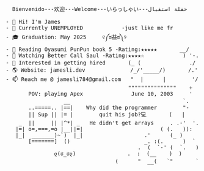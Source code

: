 

<!--
**skxvtchy/skxvtchy** is a ✨ _special_ ✨ repository because its `README.md` (this file) appears on your GitHub profile.
Here are some ideas to get you started:
-->
<pre>
                                                                   ,:                                          __|_
  Bienvenido---欢迎---Welcome---いらっしゃい---حفلة استقبال            ,' |                                    ------oo(_)oo------
                                                                /   :             __,-~~/~ "" `---.      
- 👋 Hi! I'm James                                           --'   /             _/_,---(      ,    ) 
- 🤖 Currently UNEMPLOYED            -just like me fr        \/ />/          __ /        <    /   )  \___
- 🎓 Graduation: May 2025     ୧༼ಠ益ಠ༽୨                       /  /_\-- --===;;;'====------------------===;;;===------ -
- 📰 Reading Oyasumi PunPun book 5 -Rating:★★★★★       __/   /               \/  ~"~"~"~"~"~\~"~)~"/
- 🎥 Watching Better Call Saul -Rating:★★★★☆            ) '-./               (_ (   \  (     >    \)
- 🚀 Interested in getting hired       (_ (               ./  :\                 \_( _ <         >_>'        ( ͡° ͜ʖ ͡°)ﾉ⌐■-■ 
- 🌎 Website: jamesli.dev              /_/'_____/)       /.' '                      ~ `-i' ::>|--"           -Rizzard of Oz
- 📫 Reach me @ jamesli784@gmail.com   "  |      |        '/'     pls hire me          I;|.|.|
                                      """""""""""""""    +      I have no cache        <|i::|i|`.        Pointer?
       POV: playing Apex               June 10, 2003     '        -not a joke         (`^'"`-' ")    I barely know her
                  __                                   `.             ಠ_ಠ                               (☞ﾟヮﾟ)☞
       ..=====.. |==|    Why did the programmer        "-                     
       || Sup || |= |        quit his job?💻       (   |                .==\""/==.             ---🛠️Work Experience---
    _  ||     || |^*| _   He didn't get arrays     . .-'  '.            ((+) .  .:)                               
   |=| o=,===,=o |__||=|                        ( (.   )):              |'.-(o)-.'|                     -n/a
   |_|  _______)~`)  |_|                   .'      (_ )                 \/  \_/  \/        
       [=======]  ()                       _. :(.      )  `           I dont even own a  
                                         .  (  `-' (  `.   )              console
               ლ(ಠ_ಠლ)                .  :  (__    )  )          but I do have a 1080ti           Thanks For Visiting!!!
                                  (      "  __(   `"       ` ))                                          ⊂(◉‿◉)つ
</pre>
